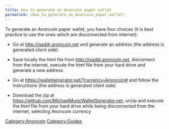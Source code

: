 ```yaml
---
title: How to generate an Anoncoin paper wallet
permalink: /How_to_generate_an_Anoncoin_paper_wallet/
---
```


To generate an Anoncoin paper wallet, you have four choices (it is best practice to use the ones which are disconnected from internet):

-   Go at <http://jsaddr.anoncoin.net> and generate an address (the address is generated client side)

<!-- -->

-   Save locally the html file from <http://jsaddr.anoncoin.net>, disconnect from the internet, execute the html file from your hard drive and generate a new address

<!-- -->

-   Go at <https://walletgenerator.net/?currency=Anoncoin#> and follow the instructions (the address is generated client side)

<!-- -->

-   Download the zip at <https://github.com/MichaelMure/WalletGenerator.net>, unzip and execute the html file from your hard drive while being disconnected from the internet, selecting Anoncoin currency

[Category:Anoncoin](/Category:Anoncoin "wikilink") [Category:Guides](/Category:Guides "wikilink")